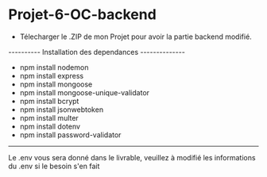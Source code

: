 # Projet-6-OC-backend

- Télecharger le .ZIP de mon Projet pour avoir la partie backend modifié.

---------- Installation des dependances   --------------

- npm install nodemon
- npm install express
- npm install mongoose
- npm install mongoose-unique-validator
- npm install bcrypt
- npm install jsonwebtoken
- npm install multer
- npm install dotenv
- npm install password-validator
---------------------------------------------------------

Le .env vous sera donné dans le livrable, veuillez à modifié les informations du .env si le besoin s'en fait
